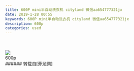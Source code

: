 ```yaml
---
title: 600P mini半自动洗衣机 cityland 微信aa654777321jx
date: 2019-1-28 00:55
keywords: 600P mini半自动洗衣机 cityland 微信aa654777321jx
description: 600p
categories: used
---
```

<td class="t_f" id="postmessage_2824623">

<br/>
<br/>

<img aid="1069784" data-cf-modified-5dbb19ea64315bddf515e264-="" file="data/attachment/forum/201901/28/005436o195cwzizn8dic9t.jpg.thumb.jpg" id="aimg_1069784" inpost="1" onclick="" onmouseover="" src="http://www.flw.ph/data/attachment/forum/201901/28/005436o195cwzizn8dic9t.jpg" style="cursor:pointer" zoomfile="data/attachment/forum/201901/28/005436o195cwzizn8dic9t.jpg"/>


<br/>
600p<br/>
</td>
###### 转载自[菲龙网]